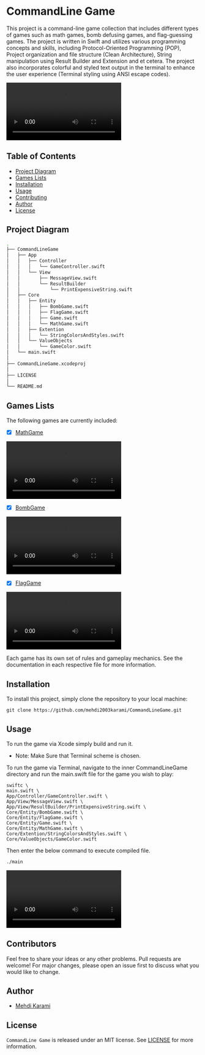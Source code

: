 # CommandLine Game

This project is a command-line game collection that includes different types of games such as math games, bomb defusing games, and flag-guessing games. The project is written in Swift and utilizes various programming concepts and skills, including Protocol-Oriented Programming (POP), Project organization and file structure (Clean Architecture), String manipulation using Result Builder and Extension and et cetera. The project also incorporates colorful and styled text output in the terminal to enhance the user experience (Terminal styling using ANSI escape codes).

![Introduction Demo.](Documentation/intro.mov)

## Table of Contents

- [Project Diagram](#project-diagram)
- [Games Lists](#games-lists)
- [Installation](#installation)
- [Usage](#usage)
- [Contributing](#contributors)
- [Author](#author)
- [License](#license)

## Project Diagram

```bash
.
├── CommandLineGame
│   ├── App
│   │   ├── Controller
│   │   │   └── GameController.swift
│   │   └── View
│   │       ├── MessageView.swift
│   │       └── ResultBuilder
│   │           └── PrintExpensiveString.swift
│   ├── Core
│   │   ├── Entity
│   │   │   ├── BombGame.swift
│   │   │   ├── FlagGame.swift
│   │   │   ├── Game.swift
│   │   │   └── MathGame.swift
│   │   ├── Extention
│   │   │   └── StringColorsAndStyles.swift
│   │   └── ValueObjects
│   │       └── GameColor.swift
│   └── main.swift
│  
├── CommandLineGame.xcodeproj    
│  
├── LICENSE
│  
└── README.md
```

## Games Lists

The following games are currently included:

- [x] [MathGame](CommandLineGame/Core/Entity/MathGame.swift)

![MathGame Demo.](Documentation/mathGame.mov)

- [x] [BombGame](CommandLineGame/Core/Entity/BombGame.swift)

![BombGame Demo.](Documentation/bombGame.mov)

- [x] [FlagGame](CommandLineGame/Core/Entity/FlagGame.swift)

![FlagGame Demo.](Documentation/flagGame.mov)

Each game has its own set of rules and gameplay mechanics. See the documentation in each respective file for more information.

## Installation

To install this project, simply clone the repository to your local machine:

```console 
git clone https://github.com/mehdi2003karami/CommandLineGame.git
```

## Usage
To run the game via Xcode simply build and run it.
- Note: Make Sure that Terminal scheme is chosen.

To run the game via Terminal, navigate to the inner CommandLineGame directory and run the main.swift file for the game you wish to play:

```console
swiftc \
main.swift \
App/Controller/GameController.swift \
App/View/MessageView.swift \
App/View/ResultBuilder/PrintExpensiveString.swift \
Core/Entity/BombGame.swift \
Core/Entity/FlagGame.swift \
Core/Entity/Game.swift \
Core/Entity/MathGame.swift \
Core/Extention/StringColorsAndStyles.swift \
Core/ValueObjects/GameColor.swift
```

Then enter the below command to execute compiled file.

```bash 
./main
```

![Usage Demo.](Documentation/usage.mov)

## Contributors

Feel free to share your ideas or any other problems. 
Pull requests are welcome! For major changes, please open an issue first to discuss what you would like to change.

## Author

- [Mehdi Karami](https://www.github.com/mehdi2003karami)

## License

`CommandLine Game` is released under an MIT license. See [LICENSE](LICENSE) for more information.
